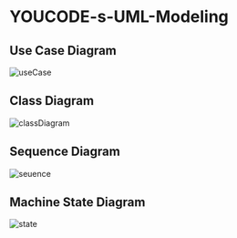 # YOUCODE-s-UML-Modeling


## **Use Case Diagram**
![useCase](https://user-images.githubusercontent.com/77494902/143793351-e5b6aecc-4997-405b-bbde-466d57988c81.jpg)

## **Class Diagram**
![classDiagram](https://user-images.githubusercontent.com/77494902/143793356-aedbe5ba-589c-473c-a529-2927c26d005b.jpg)

## **Sequence Diagram**
![seuence](https://user-images.githubusercontent.com/77494902/143793363-cb9c4a12-d502-41f5-8925-23a75b304682.jpg)

## **Machine State Diagram**
![state](https://user-images.githubusercontent.com/77494902/143793367-cb121fcc-ee4a-4bc8-a812-2bdaeedf27b2.jpg)
